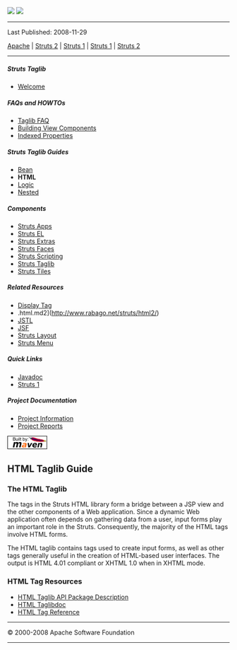 <span id="bannerLeft">[![](http://www.apache.org/images/asf-logo.gif)](http://www.apache.org/)</span> <span id="bannerRight">[![](images/struts.gif)]()</span>

------------------------------------------------------------------------

Last Published: 2008-11-29

[Apache](http://www.apache.org/) | [Struts 2](2.x/) | [Struts 1](1.x/) | [Struts 1](1.x/) | [Struts 2](2.x/)

------------------------------------------------------------------------

##### Struts Taglib

-   [Welcome](index.html.md)

##### FAQs and HOWTOs

-   [Taglib FAQ](faq.html.md)
-   [Building View Components](building_view.html.md)
-   [Indexed Properties](indexedprops.html.md)

##### Struts Taglib Guides

-   [Bean](dev_bean.html.md)
-   **HTML**
-   [Logic](dev_logic.html.md)
-   [Nested](dev_nested.html.md)

##### Components

-   [Struts Apps](../struts-apps/index.html.md)
-   [Struts EL](../struts-el/index.html.md)
-   [Struts Extras](../struts-extras/index.html.md)
-   [Struts Faces](../struts-faces/index.html.md)
-   [Struts Scripting](../struts-scripting/index.html.md)
-   [Struts Taglib](../struts-taglib/index.html.md)
-   [Struts Tiles](../struts-tiles/index.html.md)

##### Related Resources

-   [Display Tag](http://displaytag.sourceforge.net/)
-   .html.md2](http://www.rabago.net/struts/html2/)
-   [JSTL](http://java.sun.com/products/jsp/jstl/)
-   [JSF](http://java.sun.com/j2ee/javaserverfaces/)
-   [Struts Layout](http://struts.application-servers.com)
-   [Struts Menu](http://struts-menu.sourceforge.net/)

##### Quick Links

-   [Javadoc](apidocs/index.html.md)
-   [Struts 1](../index.html.md)

##### Project Documentation

-   [Project Information](project-info.html.md)
-   [Project Reports](project-reports.html.md)

[![Built by Maven](./images/logos/maven-feather.png)](http://maven.apache.org/ "Built by Maven")

<span id="HTML_Taglib_Guide"></span>HTML Taglib Guide
-----------------------------------------------------

### <span id="The_HTML_Taglib"></span>The HTML Taglib

The tags in the Struts HTML library form a bridge between a JSP view and the other components of a Web application. Since a dynamic Web application often depends on gathering data from a user, input forms play an important role in the Struts. Consequently, the majority of the HTML tags involve HTML forms.

The HTML taglib contains tags used to create input forms, as well as other tags generally useful in the creation of HTML-based user interfaces. The output is HTML 4.01 compliant or XHTML 1.0 when in XHTML mode.

### <span id="HTML_Tag_Resources"></span>HTML Tag Resources

-   [HTML Taglib API Package Description](apidocs/org/apache/struts/taglib.html.md/package-summary.html#package_description)
-   [HTML Taglibdoc](tlddoc.html.md/tld-summary.html)
-   [HTML Tag Reference](tagreference.html.md#struts-html.tld)

------------------------------------------------------------------------

© 2000-2008 Apache Software Foundation

------------------------------------------------------------------------


